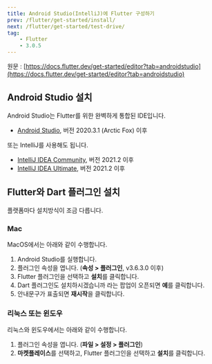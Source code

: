 ```yaml
---
title: Android Studio(IntelliJ)에 Flutter 구성하기
prev: /flutter/get-started/install/
next: /flutter/get-started/test-drive/
tag:
    - Flutter
    - 3.0.5
---
```


원문 : [https://docs.flutter.dev/get-started/editor?tab=androidstudio](https://docs.flutter.dev/get-started/editor?tab=androidstudio)

## Android Studio 설치

Android Studio는 Flutter를 위한 완벽하게 통합된 IDE입니다.

* [Android Studio](https://developer.android.com/studio), 버전 2020.3.1 (Arctic Fox) 이후

또는 IntelliJ를 사용해도 됩니다.

* [IntelliJ IDEA Community](https://www.jetbrains.com/idea/download/), 버전 2021.2 이후
* [IntelliJ IDEA Ultimate](https://www.jetbrains.com/idea/download/), 버전 2021.2 이후

## Flutter와 Dart 플러그인 설치

플랫폼마다 설치방식이 조금 다릅니다.

### Mac

MacOS에서는 아래와 같이 수행합니다.

1. Android Studio를 실행합니다.
2. 플러그인 속성을 엽니다. (**속성 > 플러그인**, v3.6.3.0 이후)
3. Flutter 플러그인을 선택하고 **설치**를 클릭합니다.
4. Dart 플러그인도 설치하시겠습니까 라는 팝업이 오픈되면 **예**를 클릭합니다.
5. 안내문구가 표출되면 **재시작**을 클릭합니다.

### 리눅스 또는 윈도우

리눅스와 윈도우에서는 아래와 같이 수행합니다.

1. 플러그인 속성을 엽니다. (**파일 > 설정 > 플러그인**)
2. **마켓플레이스**를 선택하고, Flutter 플러그인을 선택하고 **설치**를 클릭합니다.